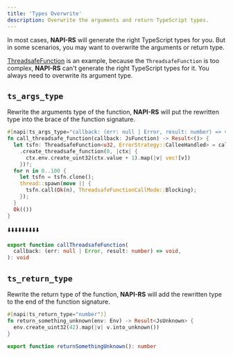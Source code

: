 ```yaml
---
title: 'Types Overwrite'
description: Overwrite the arguments and return TypeScript types.
---
```


In most cases, **NAPI-RS** will generate the right TypeScript types for you. But in some scenarios, you may want to overwrite the arguments or return type.

[ThreadsafeFunction](./threadsafe-function) is an example, because the `ThreadsafeFunction` is too complex, **NAPI-RS** can't generate the right TypeScript types for it. You always need to overwrite its argument type.

## `ts_args_type`

Rewrite the arguments type of the function, **NAPI-RS** will put the rewritten type into the brace of the function signature.

```rust {1} title=lib.rs
#[napi(ts_args_type="callback: (err: null | Error, result: number) => void")]
fn call_threadsafe_function(callback: JsFunction) -> Result<()> {
  let tsfn: ThreadsafeFunction<u32, ErrorStrategy::CalleeHandled> = callback
    .create_threadsafe_function(0, |ctx| {
      ctx.env.create_uint32(ctx.value + 1).map(|v| vec![v])
    })?;
  for n in 0..100 {
    let tsfn = tsfn.clone();
    thread::spawn(move || {
      tsfn.call(Ok(n), ThreadsafeFunctionCallMode::Blocking);
    });
  }
  Ok(())
}
```

⬇️⬇️⬇️⬇️⬇️⬇️⬇️⬇️⬇️

```ts title=index.d.ts
export function callThreadsafeFunction(
  callback: (err: null | Error, result: number) => void,
): void
```

## `ts_return_type`

Rewrite the return type of the function, **NAPI-RS** will add the rewritten type to the end of the function signature.

```rust {1} title=lib.rs
#[napi(ts_return_type="number")]
fn return_something_unknown(env: Env) -> Result<JsUnknown> {
  env.create_uint32(42).map(|v| v.into_unknown())
}
```

```ts title=index.d.ts
export function returnSomethingUnknown(): number
```

